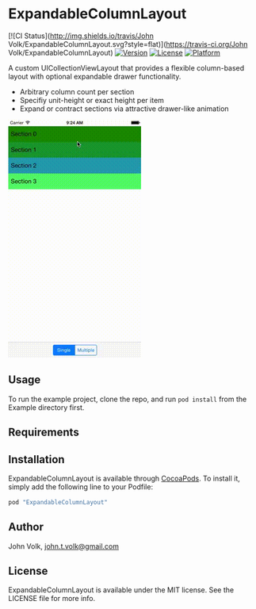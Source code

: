 # ExpandableColumnLayout

[![CI Status](http://img.shields.io/travis/John Volk/ExpandableColumnLayout.svg?style=flat)](https://travis-ci.org/John Volk/ExpandableColumnLayout)
[![Version](https://img.shields.io/cocoapods/v/ExpandableColumnLayout.svg?style=flat)](http://cocoapods.org/pods/ExpandableColumnLayout)
[![License](https://img.shields.io/cocoapods/l/ExpandableColumnLayout.svg?style=flat)](http://cocoapods.org/pods/ExpandableColumnLayout)
[![Platform](https://img.shields.io/cocoapods/p/ExpandableColumnLayout.svg?style=flat)](http://cocoapods.org/pods/ExpandableColumnLayout)

A custom UICollectionViewLayout that provides a flexible column-based layout with optional expandable drawer functionality.

* Arbitrary column count per section
* Specifiy unit-height or exact height per item
* Expand or contract sections via attractive drawer-like animation

![demo](demo.gif)

## Usage

To run the example project, clone the repo, and run `pod install` from the Example directory first.

## Requirements

## Installation

ExpandableColumnLayout is available through [CocoaPods](http://cocoapods.org). To install
it, simply add the following line to your Podfile:

```ruby
pod "ExpandableColumnLayout"
```

## Author

John Volk, john.t.volk@gmail.com

## License

ExpandableColumnLayout is available under the MIT license. See the LICENSE file for more info.
